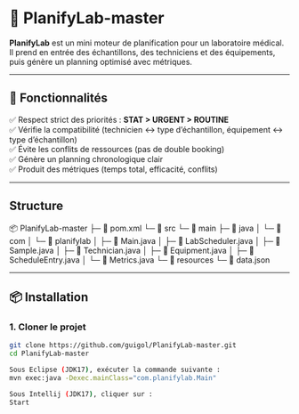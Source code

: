 # 🏥 PlanifyLab-master

**PlanifyLab** est un mini moteur de planification pour un laboratoire médical.  
Il prend en entrée des échantillons, des techniciens et des équipements, puis génère un planning optimisé avec métriques.

---

## 🚀 Fonctionnalités

✅ Respect strict des priorités : **STAT > URGENT > ROUTINE**  
✅ Vérifie la compatibilité (technicien ↔ type d’échantillon, équipement ↔ type d’échantillon)  
✅ Évite les conflits de ressources (pas de double booking)  
✅ Génère un planning chronologique clair  
✅ Produit des métriques (temps total, efficacité, conflits)

---

## Structure

📦 PlanifyLab-master
├─ 📄 pom.xml
└─ 📂 src
└─ 📂 main
├─ 📂 java
│  └─ 📂 com
│     └─ 📂 planifylab
│        ├─ 📄 Main.java
│        ├─ 📄 LabScheduler.java
│        ├─ 📄 Sample.java
│        ├─ 📄 Technician.java
│        ├─ 📄 Equipment.java
│        ├─ 📄 ScheduleEntry.java
│        └─ 📄 Metrics.java
└─ 📂 resources
└─ 📄 data.json


---
## 📦 Installation

### 1. Cloner le projet

```bash
git clone https://github.com/guigol/PlanifyLab-master.git
cd PlanifyLab-master

Sous Eclipse (JDK17), exécuter la commande suivante : 
mvn exec:java -Dexec.mainClass="com.planifylab.Main" 

Sous Intellij (JDK17), cliquer sur :
Start